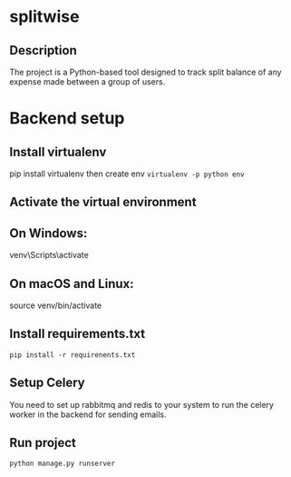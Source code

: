 # splitwise
## Description
The project is a Python-based tool designed to track split balance of any expense made between a group of users.
# Backend setup
## Install virtualenv
pip install virtualenv then create env
```virtualenv -p python env```
## Activate the virtual environment
## On Windows:
venv\Scripts\activate
## On macOS and Linux:
source venv/bin/activate
## Install  requirements.txt
```pip install -r requirenents.txt```
## Setup Celery
You need to set up rabbitmq and redis to your system to run the celery worker in the backend for sending emails. 
## Run project
```python manage.py runserver```
